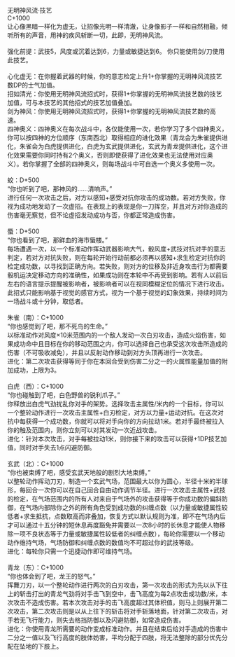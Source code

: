 <title>无明神风流</title>
<meta name="GENERATOR" content="WinCHM">
<meta http-equiv="Content-Type" content="text/html; charset=gb2312">
<br>无明神风流·技艺 
<br>C+1000 
<br>让心像黑暗一样化为虚无，让招像光明一样清澈，让身像影子一样和自然相融，倾听所有的声音，用神的疾风斩断一切，此即，无明神风流。 
<br>
<br>强化前提：武技5，风度或沉着达到6，力量或敏捷达到6。 你只能使用剑/刀使用此技艺。
<br>
<br>心化虚无：在你握着武器的时候，你的意志检定上升1+你掌握的无明神风流技艺数DP的士气加值。 
<br>招如清光：你使用无明神风流招式时，获得1+你掌握的无明神风流技艺数的技艺加值，可与本技艺的其他招式的技艺加值叠加。 
<br>剑为神风：你使用无明神风流招式时，获得1+你掌握的无明神风流技艺数的高速。
<br>四神奥义：四神奥义在每次战斗中，各仅能使用一次，若你学习了多个四神奥义，你可以按四神的方位顺序（东南西北）取得相应的进化效果（青龙会为朱雀提供进化，朱雀会为白虎提供进化，白虎为玄武提供进化，玄武为青龙提供进化，这个进化效果需要你同时持有2个奥义，否则即使获得了进化效果也无法使用对应奥义）。若你掌握了全部的四神奥义，则每场战斗中可自选一个奥义多使用一次。
<br>
<br>蛟：D+500
<br>“你也听到了吧，那神风的……清响声。” 
<br>进行任何一次攻击之后，对方以感知+感受对抗你攻击的成功数。若对方失败，你视为成功地发动了一次虚招。在表现上的表现是你一刀挥空，并且对方对你造成的伤害毫无察觉，但不论虚招发动成功与否，你都正常造成伤害。 
<br>
<br>蜃：D+500 
<br>“你也看到了吧，那鲜血的海市蜃楼。” 
<br>每场遭遇一次，以一个标准动作挥动武器影响大气，骰风度+武技对抗对手的意志判定，若对方对抗失败，则在每轮开始行动前都必须再以感知+求生检定对抗你的检定成功数，以寻找到正确方向。若失败，则对方的位移及非近身攻击行为都需要骰机运决定移动方向的准确性，如果成功则在本轮中不再受到影响。若有人以前后左右的语言提示提醒被影响者，被影响者可以在视同模糊定位的情况下进行攻击。 
<br>此招式只能影响基于视觉的感官方式，视为一个基于视觉的幻象效果，持续时间为一场战斗或十分钟，取低者。 
<br>
<br>朱雀（南）：C+1000
<br>“你也感觉到了吧，那不死鸟的生命。” 
<br>以标准动作对风度×10米范围内的一个敌人发动一次白刃攻击，造成火焰伤害，如果成功命中且目标在你的移动范围之内，你可以选择自己也承受这次攻击所造成的伤害（不可吸收减免），并且以反射动作移动到对方头顶再进行一次攻击。 
<br>进化：第二次攻击获得等同于你在本回合受到伤害二分之一的火属性能量加值的附加成功，上限为3。 
<br>
<br>白虎（西）：C+1000
<br>“你也碰触到了吧，白色野兽的锐利爪子。” 
<br>你释放出白虎气劲扰乱你对手的架势。选择攻击主属性/米内的一个目标，你可以一个整轮动作进行一次攻击主属性+白刃检定，对方以力量+运动对抗。在这次对抗中每获得一个成功数，你就可以将对手向你的方向拉动1米。若对手最终被拉入你的触及范围内，则你立刻可以对其发动一次近战攻击。 
<br>进化：针对本次攻击，对手每被拉动1米，则你接下来的攻击可以获得+1DP技艺加值，同时对手失去1点闪避防御。 
<br>
<br>玄武（北）：C+1000 
<br>“你也被束缚了吧，感受玄武天地般的剧烈大地束缚。” 
<br>以整轮动作挥动刀刃，制造一个玄武气场，范围最大以你为圆心，半径十米的半球形，每回合一次你可以在自己回合自由动作调节半径。进行一次攻击主属性+武技的检定，在气场范围内的所有人对来自于气场外的攻击获得等于你成功数的偏斜防御，在气场内部除你之外的所有角色受到成功数的纠缠点数（以力量或敏捷属性较低者+求生抵抗，点数取高而非叠加，恢复方式以默认规则为准，即不在气场内后才可以通过十五分钟的短休息再度豁免并需要以一次8小时的长休息才能使人物移除一项不良状态等于力量或敏捷属性较低者的纠缠点数），每轮你需要以一个移动动作维持气场，气场防御和纠缠点数的数值均不可超过你的武技等级。 
<br>进化：每轮你只需一个迅捷动作即可维持气场。 
<br>
<br>青龙（东）：C+1000
<br>“你也体会到了吧，龙王的怒气。” 
<br>挥舞刀刃，以一个整轮动作进行两次的白刃攻击，第一次攻击的形式为先以从下往上的斩击打出的青龙气劲将对手击飞到空中，击飞高度为每2点攻击成功数/米，本次攻击不造成伤害。若本次攻击对手的击飞高度超过其体积值，则马上则展开第二次攻击，第二次攻击则是以从上往下的斩击将对手斩落地面，针对第二次攻击，对手若无飞行能力，则失去格挡防御以及闪避防御，如常造成伤害。 
<br>进化：你使用青龙所需要的动作变成标准动作。并且在结束后给对手造成的伤害中二分之一值以及飞行高度的肢体妨害，平均分配于四肢，将无法整除的部分优先分配在坠地的下肢上。
<br>